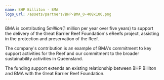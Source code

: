 ```yaml
---
name: BHP Billiton - BMA
logo_url: /assets/partners/BHP-BMA_0-408x100.png
---
```

BMA is contributing $5 million ($1 million per year over five years) to support the delivery of the Great Barrier Reef Foundation's eReefs project, assisting in the protection and preservation of the Reef.

The company's contribution is an example of BMA's commitment to key support activities for the Reef and our commitment to the broader sustainability activities in Queensland.

The funding support extends an existing relationship between BHP Billiton and BMA with the Great Barrier Reef Foundation.